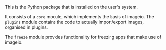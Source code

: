 This is the Python package that is installed on the user's system.

It consists of a `core` module, which implements the basis of imageio.
The `plugins` module contains the code to actually import/export images,
organised in plugins.

The `freeze` module provides functionality for freezing apps that make 
use of imageio.
